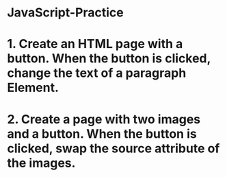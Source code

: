 # JavaScript-Practice

#  1. Create an HTML page with a button. When the button is clicked, change the text of a paragraph Element. 
#  2. Create a page with two images and a button. When the button is clicked, swap the source attribute of the images.
